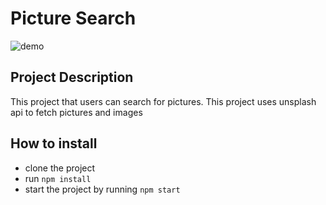 # Picture Search
![demo](demo.png)
## Project Description
This project that users can search for pictures. 
This project uses unsplash api to fetch pictures and images

## How to install
- clone the project
- run `npm install`
- start the project by running `npm start`